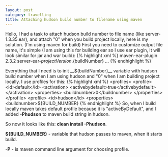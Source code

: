 ```yaml
---
layout: post
category: travelling
title: Attaching hudson build number to filename using maven
---
```


Hello, I had a task to attach hudson build number to file name (like server-1.3.35.ear), and attach "0" when you build project locally, here is my solution. (I'm using maven for build)
First you need to customize output file name, it's simple (I am using this for building ear so I use ear plugin, It will look similar for jar and war build):
{% highlight xml %}
<plugin>
<artifactid>maven-ear-plugin</artifactid>
 <version>2.3.2</version>
 <configuration>
   <finalname>server-ear-${projectVersion}.${buildNumber}</finalname>
   ...
  </configuration>
</plugin>
{% endhighlight %}

Everything that I need is to init __${buildNumber}__ variable with hudson build number when I am using hudson and "0" when I am building project locally. I use profiles for this:
{% highlight xml %}
<profiles>
   <profile>
      <id>default</id>
         <activation>
            <activebydefault>true</activebydefault>
          </activation>
          <properties>
             <buildnumber>0</buildnumber>
           </properties>
   </profile>
    <profile>
      <id>hudson</id>
        <properties>
           <buildnumber>${BUILD_NUMBER}</buildnumber>
        </properties>
    </profile>
</profiles>
{% endhighlight %}
So, when I build locally maven takes default profile because it is "activeByDefault", and I added __-Phudson__ to maven build string in hudson. 

So now it looks like this: __clean install -Phudson__.

__${BUILD_NUMBER}__ - variable that hudson passes to maven, when it starts build.

__-P__ - is maven command line argument for choosing profile.
